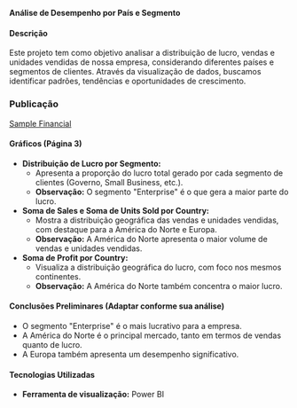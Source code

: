 
**Análise de Desempenho por País e Segmento**

#### Descrição
Este projeto tem como objetivo analisar a distribuição de lucro, vendas e unidades vendidas de nossa empresa, considerando diferentes países e segmentos de clientes. Através da visualização de dados, buscamos identificar padrões, tendências e oportunidades de crescimento.

### Publicação
[Sample Financial](https://app.powerbi.com/view?r=eyJrIjoiZmQ2MTUyNzYtNmI1MC00NGZlLWE3MjAtYjE3NjZmY2JmYjdkIiwidCI6IjdmMDJiNjQwLWFiNTAtNDY4My1hODk1LWM1Mjk1MjM3YzA3ZiIsImMiOjR9)

#### Gráficos (Página 3)
* **Distribuição de Lucro por Segmento:**
  * Apresenta a proporção do lucro total gerado por cada segmento de clientes (Governo, Small Business, etc.).
  * **Observação:** O segmento "Enterprise" é o que gera a maior parte do lucro.
* **Soma de Sales e Soma de Units Sold por Country:**
  * Mostra a distribuição geográfica das vendas e unidades vendidas, com destaque para a América do Norte e Europa.
  * **Observação:** A América do Norte apresenta o maior volume de vendas e unidades vendidas.
* **Soma de Profit por Country:**
  * Visualiza a distribuição geográfica do lucro, com foco nos mesmos continentes.
  * **Observação:** A América do Norte também concentra o maior lucro.

#### Conclusões Preliminares (Adaptar conforme sua análise)
* O segmento "Enterprise" é o mais lucrativo para a empresa.
* A América do Norte é o principal mercado, tanto em termos de vendas quanto de lucro.
* A Europa também apresenta um desempenho significativo.


#### Tecnologias Utilizadas
* **Ferramenta de visualização:** Power BI


